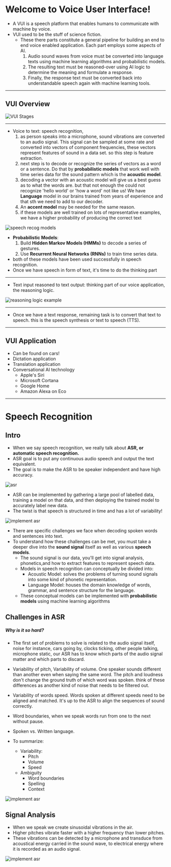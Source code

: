 # Welcome to Voice User Interface!

- A VUI is a speech platform that enables humans to communicate with machine by voice.
- VUI used to be the stuff of science fiction.
  - These there parts constitute a general pipeline for building an end to end voice enabled application. Each part employs some aspects of AI.
    1. Audio sound waves from voice must be converted into language texts using machine learning algorithms and probabilistic models.
    2. The resulting text must be reasoned-over using AI logic to determine the meaning and formulate a response.
    3. Finally, the response text must be converted back into understandable speech again with machine learning tools.

---

## VUI Overview

![VUI Stages](img/vui_overview.png)

---

- Voice to text: speech recognition,
  1. as person speaks into a microphone, sound vibrations are converted to an audio signal. This signal can be sampled at some rate and converted into vectors of component frequencies, these vectors represent features of sound in a data set. so this step is feature extraction.
  2. next step is to decode or recognize the series of vectors as a word or a sentence. Do that by **probabilistic models** that work well with time series data for the sound pattern which is the **acoustic model**.
  3. decoding a vector with an acoustic model will give us a best guess as to what the words are. but that not enough the could not recognize 'hello world' or 'how a word' not like us! We have **Language** model in our brains trained from years of experience and that sth we need to add to our decoder.
  4. An **accent model** may be needed for the same reason.
  5. if these models are well trained on lots of representative examples, we have a higher probability of producing the correct text

![speech recog models](img/sr_models.png)

- **Probabilistic Models**:
  1. Build **Hidden Markov Models (HMMs)** to decode a series of gestures.
  2. Use **Recurrent Neural Networks (RNNs)** to train time series data.
- both of these models have been used successfully in speech recognition.
- Once we have speech in form of text, it's time to do the thinking part

---

- Text input reasoned to text output: thinking part of our voice application, the reasoning logic.

![reasoning logic example](img/rlogic_ex.png)

---

- Once we have a text response, remaining task is to convert that text to speech. this is the speech synthesis or text to speech (TTS).

---

## VUI Application

- Can be found on cars!
- Dictation application
- Translation application
- Conversational AI technology
  - Apple's Siri
  - Microsoft Cortana
  - Google Home
  - Amazon Alexa on Eco

---

# Speech Recognition

## Intro

- When we say speech recognition, we really talk about **ASR, or automatic speech recognition.**
- ASR goal is to put any continuous audio speech and output the text equivalent.
- The goal is to make the ASR to be speaker independent and have high accuracy.

![asr](img/asr.png)

- ASR can be implemented by gathering a large pool of labelled data, training a model on that data, and then deploying the trained model to accurately label new data.
- The twist is that speech is structured in time and has a lot of variability!

![implement asr](img/impl_asr.png)

- There are specific challenges we face when decoding spoken words and sentences into text.
- To understand how these challenges can be met, you must take a deeper dive into the **sound signal** itself as well as various **speech models**.
  - The sound signal is our data, you'll get into signal analysis, phonetics,and how to extract features to represent speech data.
  - Models in speech recognition can conceptually be divided into:
    - Acoustic Model: solves the problems of turning sound signals into some kind of phonetic representation.
    - Language Model: houses the domain knowledge of words, grammar, and sentence structure for the language.
  - These conceptual models can be implemented with **probabilistic models** using machine learning algorithms

## Challenges in ASR

##### Why is it so hard?

- The first set of problems to solve is related to the audio signal itself, noise for instance, cars going by, clocks ticking, other people talking, microphone static, our ASR has to know which parts of the audio signal matter and which parts to discard.
- Variability of pitch, Variability of volume. One speaker sounds different than another even when saying the same word. The pitch and loudness don't change the ground truth of which word was spoken. think of these differences as another kind of noise that needs to be filtered out.
- Variability of words speed. Words spoken at different speeds need to be aligned and matched. It's up to the ASR to align the sequences of sound correctly.
- Word boundaries, when we speak words run from one to the next without pause.
- Spoken vs. Written language.
- To summarize:

  - Variability:
    - Pitch
    - Volume
    - Speed
  - Ambiguity
    - Word boundaries
    - Spelling
    - Context

![implement asr](img/asr_problems.png)

## Signal Analysis

- When we speak we create sinusoidal vibrations in the air.
- Higher pitches vibrate faster with a higher frequency than lower pitches.
- These vibrations can be detected by a microphone and transduce from acoustical energy carried in the sound wave, to electrical energy where it is recorded as an audio signal.

![implement asr](img/signal_ana.png)
